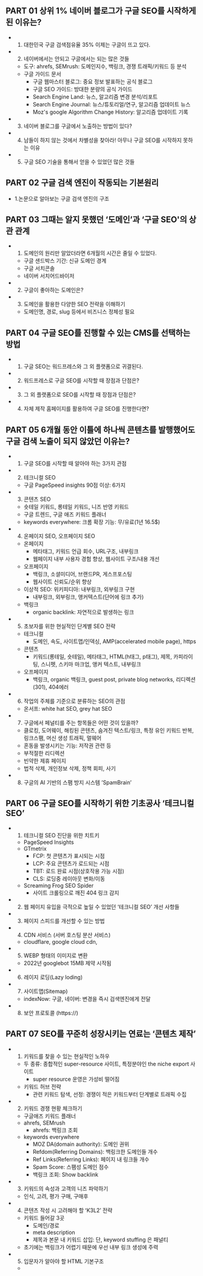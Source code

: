 ## PART 01 상위 1% 네이버 블로그가 구글 SEO를 시작하게 된 이유는?
* 1. 대한민국 구글 검색점유율 35% 이제는 구글이 뜨고 있다.
* 2. 네이버에서는 안되고 구글에서는 되는 많은 것들
	* 도구: ahrefs, SEMrush: 도메인지수, 백링크, 경쟁 트래픽/키워드 등 분석
	* 구글 가이드 문서
		* 구글 웹마스터 블로그: 중요 정보 발표하는 공식 블로그
		* 구글 SEO 가이드: 방대한 분량의 공식 가이드
		* Search Engine Land: 뉴스, 알고리즘 변경 분석/리포트
		* Search Engine Journal: 뉴스/튜토리얼/연구, 알고리즘 업데이트 뉴스
		* Moz's google Algorithm Change History: 알고리즘 업데이트 기록
* 3. 네이버 블로그를 구글에서 노출하는 방법이 있다?
* 4. 남들이 하지 않는 것에서 차별성을 찾아라! 아무나 구글 SEO를 시작하지 못하는 이유
* 5. 구글 SEO 기술을 통해서 얻을 수 있었던 많은 것들


## PART 02 구글 검색 엔진이 작동되는 기본원리
* 1.논문으로 알아보는 구글 검색 엔진의 구조


## PART 03 그때는 알지 못했던 ‘도메인’과 ‘구글 SEO'의 상관 관계
* 1. 도메인의 원리만 알았더라면 6개월의 시간은 줄일 수 있었다.
	* 구글 샌드박스 기간: 신규 도메인 경계
	* 구글 서치콘솔
	* 네이버 서치어드바이저
* 2. 구글이 좋아하는 도메인은?
* 3. 도메인을 활용한 다양한 SEO 전략을 이해하기
	* 도메인명, 경로, slug 등에서 비즈니스 정체성 필요


## PART 04 구글 SEO를 진행할 수 있는 CMS를 선택하는 방법
* 1. 구글 SEO는 워드프레스와 그 외 플랫폼으로 귀결된다.
* 2. 워드프레스로 구글 SEO를 시작할 때 장점과 단점은?
* 3. 그 외 플랫폼으로 SEO를 시작할 때 장점과 단점은?
* 4. 자체 제작 홈페이지를 활용하여 구글 SEO를 진행한다면?


## PART 05 6개월 동안 이틀에 하나씩 콘텐츠를 발행했어도 구글 검색 노출이 되지 않았던 이유는?
* 1. 구글 SEO를 시작할 때 알아야 하는 3가지 관점
* 2. 테크니컬 SEO
	* 구글 PageSpeed insights 90점 이상: 6가지
* 3. 콘텐츠 SEO
	* 숏테일 키워드, 롱테일 키워드, 니즈 반영 키워드
	* 구글 트렌드, 구글 애즈 키워드 플래너
	* keywords everywhere: 크롬 확장 기능: 무/유료(1년 16.5$)
* 4. 온페이지 SEO, 오프페이지 SEO
	* 온페이지
		* 메타태그, 키워드 언급 회수, URL구조, 내부링크
		* 웹페이지 내부 사용자 경험 향상, 웹사이트 구조/내용 개선
	* 오프페이지
		* 백링크, 소셜미디어, 브랜드PR, 게스프포스팅
		* 웹사이트 신뢰도/순위 향상
	* 이상적 SEO: 위키피디아: 내부링크, 외부링크 구현
		* 내부링크, 외부링크, 앵커텍스트(단어에 링크 추가)
	* 백링크
		* organic backlink: 자연적으로 발생하는 링크
* 5. 초보자를 위한 현실적인 단계별 SEO 전략
	* 테크니컬
		* 도메인, 속도, 사이트맵/인덱싱, AMP(accelerated mobile page), https
	* 콘텐츠
		* 키워드(롱테일, 숏테일), 메타태그, HTML(h태그, p태그), 제목, 카피라이팅, 스니펫, 스키마 마크업, 앵커 텍스트, 내부링크
	* 오프페이지
		* 백링크, organic 백링크, guest post, private blog networks, 리디렉션(301), 404에러
* 6. 작업의 주체를 기준으로 분류하는 SEO의 관점
	* 온서프: white hat SEO, grey hat SEO
* 7. 구글에서 페널티를 주는 항목들은 어떤 것이 있을까?
	* 클로킹, 도어웨이, 해킹된 콘텐츠, 숨겨진 텍스트/링크, 특정 유인 키워드 반복, 링크스팸, 머신 생성 트래픽, 멀웨어
	* 혼동을 발생시키는 기능: 저작권 관련 등
	* 부적절한 리디렉션
	* 빈약한 제휴 페이지
	* 법적 삭제, 개인정보 삭제, 정책 회피, 사기
* 8. 구글의 AI 기반의 스팸 방지 시스템 ’SpamBrain’


## PART 06 구글 SEO를 시작하기 위한 기초공사 ‘테크니컬 SEO’
* 1. 테크니컬 SEO 진단을 위한 치트키
	* PageSpeed Insights
	* GTmetrix
		* FCP: 첫 콘텐츠가 표시되는 시점
		* LCP: 주요 콘텐츠가 로드되는 시점
		* TBT: 로드 완료 시점(상호작용 가능 시점)
		* CLS: 로딩중 레이아웃 변화/이동
	* Screaming Frog SEO Spider
		* 사이트 크롤링으로 깨진 404 링크 감지
* 2. 웹 페이지 유입을 극적으로 높일 수 있었던 ‘테크니컬 SEO’ 개선 사항들
* 3. 페이지 스피드를 개선할 수 있는 방법
* 4. CDN 서비스 (서버 호스팅 분산 서비스)
	* cloudflare, google cloud cdn,
* 5. WEBP 형태의 이미지로 변환
	* 2022년 googlebot 15MB 제약 시작됨
* 6. 레이지 로딩(Lazy loding)
* 7. 사이트맵(Sitemap)
	* indexNow: 구글, 네이버: 변경을 즉시 검색엔진에게 전달
* 8. 보안 프로토콜 (https://)


## PART 07 SEO를 꾸준히 성장시키는 연료는 ‘콘텐츠 제작’
* 1. 키워드를 찾을 수 있는 현실적인 노하우
	* 두 종류: 종합적인 super-resource 사이트, 특정분야인 the niche export 사이트
		* super resource 운영은 가성비 떨어짐
	* 키워드 허브 전략
		* 관련 키워드 탐색, 선정: 경쟁이 적은 키워드부터 단계별로 트래픽 수집
* 2. 키워드 경쟁 현황 체크하기
	* 구글애즈 키워드 플래너
	* ahrefs, SEMrush
		* ahrefs: 백링크 조회
	* keywords everywhere
		* MOZ DA(domain authority): 도메인 권위
		* Refdom(Referring Domains): 백링크한 도메인들 개수
		* Ref Links(Referring Links): 페이지 내 링크들 개수
		* Spam Score: 스팸성 도메인 점수
		* 백링크 조회: Show backlink
* 3. 키워드의 속성과 고객의 니즈 파악하기
	* 인식, 고려, 평가 구매, 구매후
* 4. 콘텐츠 작성 시 고려해야 할 ʻK3L2’ 전략
	* 키워드 들어갈 3곳
		* 도메인/경로
		* meta description
		* 제목과 본문 내 키워드 삽입: 단, keyword stuffing 은 패널티
	* 초기에는 백링크가 어렵기 때문에 우선 내부 링크 생성에 주력
* 5. 입문자가 알아야 할 HTML 기본구조
	* <title>: SEO에서 15%, 제목 앞부분에 포커스 키워드
		* 구글검색엔진은 수집/분류에 리소스 적게 소요하는 콘텐츠를 선호
	* <h1/><h*/>: 질문
	* <p/>: 답변
	* 시맨틱 구조
		* <header/>, <nav/>, <article/>, <figure/>, <footer/>
* 6. 내부링크를 활용한 온사이트 SEO 방법
	* SEO에서 3%
	* 목차
	* 안티패턴
		* 과도한 링크: 내/외부 비율, 비중 넘을 시 nofollow
		* 콘텐츠와 무관한 링크
		* 깨진 링크
		* 숨겨진 링크: 패널티: 사용자나 검색엔진이 접근 불가능한(noindex) 링크는 위험
* 7. 구글 SEO를 진행할 때 ʻ스니펫’을 잡아야 하는 이유는?
	* 클릭률 42.9%
	* schema markup 지정시 가능성 상승
* 8. 스키마 마크업 활용하기
	* 구글 리치 결과 테스트, schema.org 구조화된 데이터 테스트
	* 메인 페이지에 특히 적용
* 9. 콘텐츠 SEO를 잘하기 위한 나만의 루틴 만들기
	* 유형: 핵심목적, 초보가이드, 분야정의, 하우투, FAQ, 목록글, 인터뷰/취제, 리뷰/후기, 개인경험, 비교/대조
	* 퍼널: 인식, 고려, 평가, 구매, 구매후
* 10. 구글이 좋아하는 100점짜리 글쓰기 방법
	* 워드프레스 플러그인: 랭크매스
* 11. 아무도 알려주지 않았던 인공지능을 활용한 글쓰기 방법
	* 구글: AI 제작 콘텐츠 관련 Google 검색 안내: 제작 방식과 관계없이 품질이 우수한 콘텐츠에 보상
	* 한국: wrtn.ai: LLM 조합/대행 서비스
	* aiprm, hubspot blog topic generator(app.hubspot.com)
* 12. 섬네일도 인공지능으로 만드는 시대가 왔다.
	* leonardo.ai


## PART 08 구글 SEO의 가속도를 높여주는 링크 빌딩 전략
* 1. 내부 링크와 외부 링크가 SEO에 주는 영향
	* 링크는 중요 판단 요소, 앵커 텍스트
	* 링크스팸: 내/외부 모두
	* 링크권장, 크롤링 가능한 링크(<a href />)
	* 내부 링크로 자신의 콘텐츠 상호 참조: 중요한 페이지마다 내부 링크 하나 이상
		* 페이지 내 링크 1개 이상
	* 링크와 앵커 텍스트를 기준으로 크롤링 대상을 찾음
* 2. [인터뷰] 링크 빌딩 전략을 활용한 오가닉 유입 30% 개선 사례 - 먼데이닷컴 파트너사 SPH 김보민 매니저
* 3. 404 에러와 301 리다이렉팅 이해하기
	* 301 moved permanently: SEO 에 영향
	* 307 temporary redirect: 길어지면 SEO 에 영향
	* 404 not found: 모니터링: screaming frog SEO spider, ahrefs, semrush
* 4. 한국에서 백링크를 구축할 수 있는 현실적인 방법
* 5. [인터뷰] 3개의 워드프레스를 활용하여 구글 SEO를 진행했던 실무노하우 - 비즈니스 캔버스 김가은 매니저
* 6. 잘나가는 SEO 컨설턴트들이 활용한다는 PBN 구축 노하우
* 7. 안전한 PBN을 만들기 위한 계층전략 노하우
	* tier 1, 2, 3
	* 도메인지수: ahrefs 기반 한계
	* <hreflang />
* 8. 블랙햇 SEO가 작동되는 원리는?
	* 링크 빌딩, 저품질 백링크 대량 생성시 문제, 일시적 효과 의도: 보통 비정상 비즈니스
	* 의심 사례
		* 단기간 과도한 백링크 생성
		* head 나 footer 에 의도적으로 다수의 앵커 텍스트와 백링크 추가
		* 의도적 링크숨김: 폰트 크기 0, 색상으로 은닉
		* 댓글로 스팸성 백링크 지속 추가
		* 본문에 과도하게 앵커 텍스트와 백링크
			* 보통 포커스 키워드도 전체 분량의 3~5%, 앵커 텍스트와 백링크는 매우 제한적으로 사용
		* 콘텐츠를 표절/복제 지속: 번역은 문제가 안되지만 단순 복붙은 블랙햇 SEO 로 간주
		* 리다이렉트: 브릿지 페이지, 점프 페이지, 게이트웨이 페이지 활용해서 의도적 리다이렉트
* 9. 구글 SEO를 위해 알아야 할 Google 검색 순위 시스템 17가지
	* BERT: bidirectional encoder representations from transformers: AI, 단어 의미/의도 파악
	* 위기정보 시스템: 개인위기, 재난알림
	* 중복삭제 시스템: 일치/유사할 경우 관련성 높은 결과만 표시
	* 일치검색 도메인 시스템: 도메인 이름 내 단어 고려: 과도하지 않게
	* 최신정보 시스템: 사용자가 최신 콘텐츠를 기대할 경우 최근 콘텐츠 우선
	* 유용한 콘텐츠 시스템: 트래픽 목적 콘텐츠가 아닌 유용한 콘텐츠 우선
	* 링크분석 시스템, PageRank
	* 지역뉴스 시스템: 주요뉴스, 지역뉴스 기능
	* MUM: 멀티태스킹 통합 모델: 언어 이해/생성 AI
	* 신경망 검색: 검색어 및 페이지 내 개념 이해, 문맥 매칭
	* 원본 콘텐츠 시스템: 인용보다 원본을 우선
	* 삭제 기반 순위 내리기 시스템: 요청 발생시: 법적 삭제, 개인정보 삭제, 문구 순위 시스템
	* RankBrain: 문맥 관계 이해 AI: 검색어가 포함되어 있지 않아도 판단
	* 신뢰할 수 있는 정보 시스템
	* 리뷰 시스템: 전문가/애호가의 고품질 콘텐츠 우선
	* 사이트 다양성 시스템
		* 동일 사이트 결과를 하나만 표시
		* 서브도메인을 루트도메인의 일부로 취급, 콘텐츠 다양성 있을경우 별개로 취급
	* 스팸감지 시스템: SpamBrain


## PART 09 SEO 최적화를 이룰 수 있는 다양한 고급 꿀팁들을 소개합니다.
* 1. 나의 웹 페이지를 튼튼하게 만들어 줄 수 있는 기둥 페이지(Pillar contents) 만들기
	* 체류시간 증가
		* 콘텐츠 양 늘리기
		* 연관 콘텐츠를 링크로 연결
		* 콘텐츠 질(정보성) 높여서 몰입
	* 사이트의 기둥 콘텐츠 필요: 필러(pillar) 콘텐츠
		* 내용 길고 주제 포괄적
		* 과다한 내부 링크 집중으로 패널티 우려되면 nofollow 적용
* 2. 워드프레스 웹 페이지를 네이버 상단에 노출할 수 있는 전략
	* 네이버 서치 어드바이저에서 indexNow 지원: 2023년
		* indexNow: google, yandex 등 엔진이 활용
* 3. 브레드크럼(Breadcrumb) 활용하기
* 4. Google Web Stories 활용하기


## PART 10 구글 SEO의 트랜드는 어떻게 흘러가고 있을까?
* 1. 2023년 구글 SEO에 반영되고 있는 다양한 요소들
	* firstpagesage: the 2023 google algorithm ranking facors
		* 콘텐츠: 46%
			* 고품질 콘텐츠와 일관성 있는 콘텐츠 발행: 21%
			* 콘텐츠의 신선함: 6%
			* 콘텐츠의 신뢰성: 5%
			* 세부 분야에 대한 전문성 있는 콘텐츠 발행: 14%
		* HTML 구조: 17%
			* Schema Markup, Structured Data: 1%
			* 메타 제목 태크의 키워드: 15%
			* 기타 세부 요소: 1%
		* 테크니컬: 9%
			* 모바일 최적화: 4%
			* 페이지 스페드: 3%
			* 보안(SSL 등): 2%
		* 링크 빌딩: 17%
			* 백링크: 14%
			* 내부링크: 3%
		* 사용자 참여: 11%
			* 체류시간, 이탈, 세션당 페이지: 11%
* 2. 구글 알고리즘의 변화 과정
	* google panda 2011
		* 고품질 콘텐츠
			* 페널티: 스팸성 콘텐츠, 저품질 사이트
	* google penguin 2012
		* 링크 품질/수량 검증, 블랙햇 제재, 신뢰성 향상
			* 페널티: 인위적 링크빌딩, 스팸성 링크
	* google hummingbird 2013
		* 자연어 처리, 복합 단어와 문맥
			* 페널티: 자연스러운 문맥이 아닌 특정 단어 조합
	* google pigeon 2014
		* 국가별 검색 다양성
		* 지역 기반 비즈니스 노출 기회
	* mobile-friendly update 2015
		* 모바일 최적화/사용자 경험
			* 페널티: 모바일 친화적이지 않은 웹 페이지
	* rankBrain 2015
		* 검색의도 파악, 단어와 문맥 해석력
			* 페널티: 키워드와 검색 의도가 매칭되지 않는 콘텐츠
	* possum 2016
		* 다양한 지역 비즈니스
	* fred 2017
		* 사용자 중심 콘텐츠
			* 페널티: 광고 많은 사이트, 사용자 정보성 콘텐츠 부족
	* mobile first indexing 2018
		* 모바일 최적화 강조, 검색색인/순위에서 모바일버전 우선
			* 페널티: 모바일 최적화 안되거나 없는 사이트
	* medic update 2018
		* 의료/헬스케어 사이트 전문성/신뢰성
	* BERT 2019
		* 단어와 문맥 검색 이해도 향상
			* 페널티: 검색 의도와 다르게 노출되는 콘텐츠
	* page experience update 2021
		* core web vitals, 사용자 경험
			* 페널티: 로딩 속도, 세션 수, 시각적 분산
	* mobile first indexing 22021
		* 모바일 최적화, 사용자 중심 검색결과
			* 페널티: 모바일 최적화 안되거나 없는 사이트
	* product reviews update 2021
		* 제품 리뷰 페이지 품질
			* 페널티: 조작성/스팸성/정보부족 리뷰
* 3. 구글은 백링크 시스템을 포기할 수 있을까?
	* 모든 웹 문서 통제를 위한 도구
	* 콘텐츠 과잉, 지식/링크의 생산
* 4. 구글 음성검색은 어떻게 흘러가고 있을까?
	* 이미지 대체 텍스트 <img alt>
		* pagespeed insights 에 alternative text 반영여부
* 5. 구글 SEO에서 ʻ사용자 경험 최적화’ 지수를 높이는 경우와 떨어뜨리는 경우는?
	* 요소: 반응형 디자인, 성능 최적화, 콘텐츠 최적화
	* 페이지 체류시간
		* 산업 전반 53초
		* 네이버블로그 146초(2분 26초)
		* 저자 2분40초, 저자 인근 1분 30초
	* pogo sticking: 포고 스티킹(유입 후 바로 이탈)
* 6. 다양한 상황에 따라 유연하게 콘텐츠를 제작했던 실전 노하우를 공유합니다.
* 7. 구글 SEO를 시작하는 마케터가 알아야 할 보안과 개인정보 규정
	* 저품질 웹 페이지 신고 센터



## PART 11 검색 노출 최적화 이후, 잠재고객의 DB를 3배 향상할 수 있었던 핵심 노하우는?
* 퍼널 마케팅
	* lead magnet 퍼널


## PART 12 마무리하며
* 1. 구글 SEO를 진행하면서 가장 어려웠던 점은?
* 2. 구글 SEO를 통해 성과를 얻기까지의 과정을 소개한다면?
* 3. [인터뷰] 제로베이스에서 매월 오가닉 트래픽 3,000을 만들기까지의 노력을 말하다.
	* google search console: 키워드 노출 순위 확인 가능
	* google analytics: 유입 세션 확인 가능
	* hubspot
* 4. 구글 SEO에 대한 성과를 측정할 수 있는 다양한 방법들을 소개합니다.
	* 키워드 순위 확인
	* 로그
	* crm(hubspot)
* 5. 기업 마케팅 담당자를 위한 국내 최초 구글 SEO 커뮤니티를 운영합니다.


## PART 13 부록
* 1. 구글 SEO를 시작하는 입문자가 알아야 할 SEO 용어 학습하기
* 2. 웹에이전시 대표자가 말하는 ʻ테크니컬 SEO’와 ʻ글로벌 온라인 비즈니스’의 모든 것
